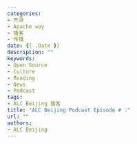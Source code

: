 ```yaml
---
categories:
- 开源
- Apache way
- 播客
- 传播
date: {{ .Date }}
description: ""
keywords:
- Open Source
- Culture
- Reading
- News
- Podcast
tags:
- ALC Beijing 播客
title: "ALC Beijing Podcast Episode # :"
url: ""
authors:
- ALC Beijing 
---
```

